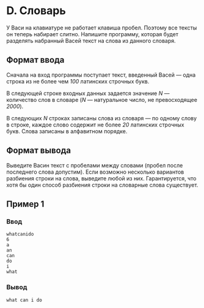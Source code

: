 # D. Словарь

У Васи на клавиатуре не работает клавиша пробел. Поэтому все тексты он теперь набирает слитно. Напишите программу,
которая будет разделять набранный Васей текст на слова из данного словаря.

## Формат ввода

Сначала на вход программы поступает текст, введенный Васей — одна строка из не более чем _100_ латинских строчных букв.

В следующей строке входных данных задается значение _N_ — количество слов в словаре (_N_ — натуральное число, не
превосходящее _2000_).

В следующих _N_ строках записаны слова из словаря — по одному слову в строке, каждое слово содержит не более _20_
латинских строчных букв. Слова записаны в алфавитном порядке.

## Формат вывода

Выведите Васин текст с пробелами между словами (пробел после последнего слова допустим). Если возможно несколько
вариантов разбиения строки на слова, выведите любой из них. Гарантируется, что хотя бы один способ разбиения строки на
словарные слова существует.

## Пример 1

### Ввод

    whatcanido
    6
    a
    an
    can
    do
    i
    what

### Вывод

    what can i do 
